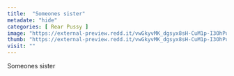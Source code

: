 ```yaml
---
title:  "Someones sister"
metadate: "hide"
categories: [ Rear Pussy ]
image: "https://external-preview.redd.it/vwGkyvMK_dgsyx8sH-CuM1p-I3OhPuis9NbLjfBIfGc.jpg?auto=webp&s=fbdc6c0ff4408b22eb81d110161a458e9cd4e2f6"
thumb: "https://external-preview.redd.it/vwGkyvMK_dgsyx8sH-CuM1p-I3OhPuis9NbLjfBIfGc.jpg?width=640&crop=smart&auto=webp&s=a29ecffc1e4f4b2fbe95fb05c6b64c3a8cc2e8c7"
visit: ""
---
```

Someones sister
